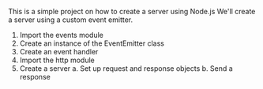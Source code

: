 This is a simple project on how to create a server using Node.js 
We'll create a server using a custom event emitter.

1. Import the events module
2. Create an instance of the EventEmitter class
3. Create an event handler
4. Import the http module
5. Create a server
    a. Set up request and response objects
    b. Send a response